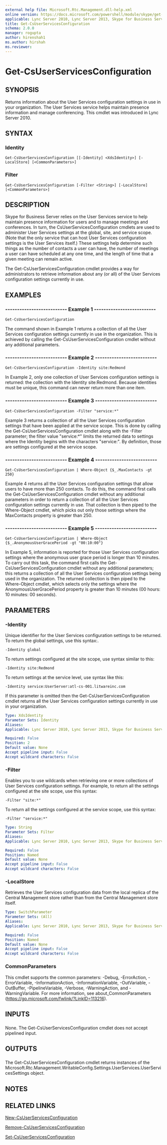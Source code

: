 ```yaml
---
external help file: Microsoft.Rtc.Management.dll-help.xml
online version: https://docs.microsoft.com/powershell/module/skype/get-csuserservicesconfiguration
applicable: Lync Server 2010, Lync Server 2013, Skype for Business Server 2015, Skype for Business Server 2019
title: Get-CsUserServicesConfiguration
schema: 2.0.0
manager: rogupta
author: hirenshah1
ms.author: hirshah
ms.reviewer:
---
```


# Get-CsUserServicesConfiguration

## SYNOPSIS

Returns information about the User Services configuration settings in use in your organization.
The User Services service helps maintain presence information and manage conferencing.
This cmdlet was introduced in Lync Server 2010.



## SYNTAX

### Identity
```
Get-CsUserServicesConfiguration [[-Identity] <XdsIdentity>] [-LocalStore] [<CommonParameters>]
```

### Filter
```
Get-CsUserServicesConfiguration [-Filter <String>] [-LocalStore] [<CommonParameters>]
```

## DESCRIPTION

Skype for Business Server relies on the User Services service to help maintain presence information for users and to manage meetings and conferences.
In turn, the CsUserServicesConfiguration cmdlets are used to administer User Services settings at the global, site, and service scope.
(Note that the only service that can host User Services configuration settings is the User Services itself.) These settings help determine such things as the number of contacts a user can have, the number of meetings a user can have scheduled at any one time, and the length of time that a given meeting can remain active.

The Get-CsUserServicesConfiguration cmdlet provides a way for administrators to retrieve information about any (or all) of the User Services configuration settings currently in use.


## EXAMPLES

### -------------------------- Example 1 -------------------------- 
```
Get-CsUserServicesConfiguration
```

The command shown in Example 1 returns a collection of all the User Services configuration settings currently in use in the organization.
This is achieved by calling the Get-CsUserServicesConfiguration cmdlet without any additional parameters.


### -------------------------- Example 2 -------------------------- 
```
Get-CsUserServicesConfiguration -Identity site:Redmond
```

In Example 2, only one collection of User Services configuration settings is returned: the collection with the Identity site:Redmond.
Because identities must be unique, this command can never return more than one item.

### -------------------------- Example 3 -------------------------- 
```
Get-CsUserServicesConfiguration -Filter "service:*"
```

Example 3 returns a collection of all the User Services configuration settings that have been applied at the service scope.
This is done by calling the Get-CsUserServicesConfiguration cmdlet along with the -Filter parameter; the filter value "service:*" limits the returned data to settings where the Identity begins with the characters "service:".
By definition, those are settings configured at the service scope.


### -------------------------- Example 4 -------------------------- 
```
Get-CsUserServicesConfiguration | Where-Object {$_.MaxContacts -gt 250}
```

Example 4 returns all the User Services configuration settings that allow users to have more than 250 contacts.
To do this, the command first calls the Get-CsUserServicesConfiguration cmdlet without any additional parameters in order to return a collection of all the User Services configuration settings currently in use.
That collection is then piped to the Where-Object cmdlet, which picks out only those settings where the MaxContacts property is greater than 250.


### -------------------------- Example 5 -------------------------- 
```
Get-CsUserServicesConfiguration | Where-Object {$_.AnonymousUserGracePeriod -gt "00:10:00"}
```

In Example 5, information is reported for those User Services configuration settings where the anonymous user grace period is longer than 10 minutes.
To carry out this task, the command first calls the Get-CsUserServicesConfiguration cmdlet without any additional parameters; this returns a collection of all the User Services configuration settings being used in the organization.
The returned collection is then piped to the Where-Object cmdlet, which selects only the settings where the AnonymousUserGracePeriod property is greater than 10 minutes (00 hours: 10 minutes: 00 seconds).


## PARAMETERS

### -Identity

Unique identifier for the User Services configuration settings to be returned.
To return the global settings, use this syntax:.

`-Identity global`

To return settings configured at the site scope, use syntax similar to this:

`-Identity site:Redmond`

To return settings at the service level, use syntax like this:

`-Identity service:UserServer:atl-cs-001.litwareinc.com`

If this parameter is omitted then the Get-CsUserServicesConfiguration cmdlet returns all the User Services configuration settings currently in use in your organization.



```yaml
Type: XdsIdentity
Parameter Sets: Identity
Aliases: 
Applicable: Lync Server 2010, Lync Server 2013, Skype for Business Server 2015, Skype for Business Server 2019

Required: False
Position: 2
Default value: None
Accept pipeline input: False
Accept wildcard characters: False
```

### -Filter

Enables you to use wildcards when retrieving one or more collections of User Services configuration settings.
For example, to return all the settings configured at the site scope, use this syntax:

`-Filter "site:*"`

To return all the settings configured at the service scope, use this syntax:

`-Filter "service:*"`



```yaml
Type: String
Parameter Sets: Filter
Aliases: 
Applicable: Lync Server 2010, Lync Server 2013, Skype for Business Server 2015, Skype for Business Server 2019

Required: False
Position: Named
Default value: None
Accept pipeline input: False
Accept wildcard characters: False
```

### -LocalStore

Retrieves the User Services configuration data from the local replica of the Central Management store rather than from the Central Management store itself.



```yaml
Type: SwitchParameter
Parameter Sets: (All)
Aliases: 
Applicable: Lync Server 2010, Lync Server 2013, Skype for Business Server 2015, Skype for Business Server 2019

Required: False
Position: Named
Default value: None
Accept pipeline input: False
Accept wildcard characters: False
```

### CommonParameters
This cmdlet supports the common parameters: -Debug, -ErrorAction, -ErrorVariable, -InformationAction, -InformationVariable, -OutVariable, -OutBuffer, -PipelineVariable, -Verbose, -WarningAction, and -WarningVariable. For more information, see about_CommonParameters (https://go.microsoft.com/fwlink/?LinkID=113216).

## INPUTS


###  
None.
The Get-CsUserServicesConfiguration cmdlet does not accept pipelined input.

## OUTPUTS

###  
The Get-CsUserServicesConfiguration cmdlet returns instances of the Microsoft.Rtc.Management.WritableConfig.Settings.UserServices.UserServicesSettings object.

## NOTES

## RELATED LINKS


[New-CsUserServicesConfiguration](New-CsUserServicesConfiguration.md)

[Remove-CsUserServicesConfiguration](Remove-CsUserServicesConfiguration.md)

[Set-CsUserServicesConfiguration](Set-CsUserServicesConfiguration.md)

